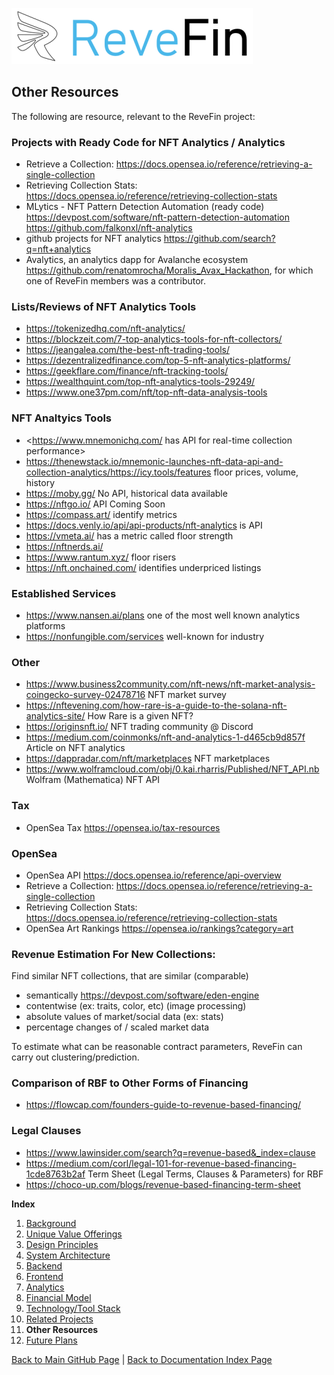 ![Logo](./img/logo.png) 

## Other Resources

The following are resource, relevant to the ReveFin project:


### Projects with Ready Code for NFT Analytics / Analytics
- Retrieve a Collection:
<https://docs.opensea.io/reference/retrieving-a-single-collection>
- Retrieving Collection Stats:
<https://docs.opensea.io/reference/retrieving-collection-stats>
- MLytics - NFT Pattern Detection Automation (ready code) <https://devpost.com/software/nft-pattern-detection-automation>  <https://github.com/falkonxl/nft-analytics>
- github projects for NFT analytics <https://github.com/search?q=nft+analytics>  
- Avalytics, an analytics dapp for Avalanche ecosystem <https://github.com/renatomrocha/Moralis_Avax_Hackathon>, for which one of ReveFin members was a contributor.


### Lists/Reviews of NFT Analytics Tools
- <https://tokenizedhq.com/nft-analytics/>
- <https://blockzeit.com/7-top-analytics-tools-for-nft-collectors/>
- <https://jeangalea.com/the-best-nft-trading-tools/>
- <https://dezentralizedfinance.com/top-5-nft-analytics-platforms/>
- <https://geekflare.com/finance/nft-tracking-tools/>
- <https://wealthquint.com/top-nft-analytics-tools-29249/>
- <https://www.one37pm.com/nft/top-nft-data-analysis-tools>


### NFT Analtyics Tools
- <https://www.mnemonichq.com/  has API for real-time collection performance>
- <https://thenewstack.io/mnemonic-launches-nft-data-api-and-collection-analytics/https://icy.tools/features>  floor prices, volume, history
- <https://moby.gg/> No API, historical data available
- <https://nftgo.io/> API Coming Soon
- <https://compass.art/> identify metrics
- <https://docs.venly.io/api/api-products/nft-analytics>  is API
- <https://vmeta.ai/>  has a metric called floor strength
- <https://nftnerds.ai/> 
- <https://www.rantum.xyz/>  floor risers
- <https://nft.onchained.com/>  identifies underpriced listings


### Established Services
- <https://www.nansen.ai/plans>  one of the most well known analytics platforms
- <https://nonfungible.com/services> well-known for industry


### Other
- <https://www.business2community.com/nft-news/nft-market-analysis-coingecko-survey-02478716>  NFT market survey
- <https://nftevening.com/how-rare-is-a-guide-to-the-solana-nft-analytics-site/>  How Rare is a given NFT?
- <https://originsnft.io/> NFT trading community @ Discord
- <https://medium.com/coinmonks/nft-and-analytics-1-d465cb9d857f>  Article on NFT analytics
- <https://dappradar.com/nft/marketplaces>  NFT marketplaces
- <https://www.wolframcloud.com/obj/0.kai.rharris/Published/NFT_API.nb>  Wolfram (Mathematica) NFT API


### Tax
- OpenSea Tax <https://opensea.io/tax-resources>


### OpenSea
- OpenSea API <https://docs.opensea.io/reference/api-overview>
- Retrieve a Collection: <https://docs.opensea.io/reference/retrieving-a-single-collection>
- Retrieving Collection Stats: <https://docs.opensea.io/reference/retrieving-collection-stats>
- OpenSea Art Rankings <https://opensea.io/rankings?category=art>

### Revenue Estimation For New Collections:
Find similar NFT collections, that are similar (comparable)
- semantically  https://devpost.com/software/eden-engine
- contentwise (ex: traits, color, etc)  (image processing)
- absolute values of market/social data (ex: stats)
- percentage changes of / scaled market data

To estimate what can be reasonable contract parameters, ReveFin can carry out clustering/prediction.


### Comparison of RBF to Other Forms of Financing
- <https://flowcap.com/founders-guide-to-revenue-based-financing/>


### Legal Clauses
- <https://www.lawinsider.com/search?q=revenue-based&_index=clause>
- <https://medium.com/corl/legal-101-for-revenue-based-financing-1cde8763b2af> Term Sheet (Legal Terms, Clauses & Parameters) for RBF
- <https://choco-up.com/blogs/revenue-based-financing-term-sheet>


**Index**

1. [Background](Background.md)
2. [Unique Value Offerings](UniqueValueOfferings.md)
3. [Design Principles](DesignPrinciples.md)
4. [System Architecture](SystemArchitecture.md)
5. [Backend](Backend.md)
6. [Frontend](Frontend.md)
7. [Analytics](Analytics.md)
8. [Financial Model](FinancialModel.md)
9. [Technology/Tool Stack](TechnologyStack.md)
10. [Related Projects](RelatedProjects.md)
11. **Other Resources**
12. [Future Plans](FuturePlans.md)


<hline></hline>

[Back to Main GitHub Page](../README.md) | [Back to Documentation Index Page](Documentation.md)
